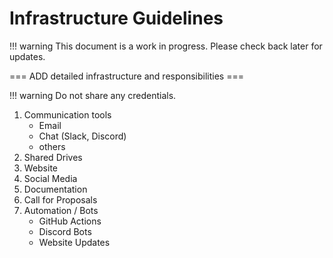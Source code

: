 # Infrastructure Guidelines

!!! warning
    This document is a work in progress. Please check back later for updates.

=== ADD detailed infrastructure and responsibilities ===

!!! warning
    Do not share any credentials.

1. Communication tools
    - Email
    - Chat (Slack, Discord)
    - others
2. Shared Drives
3. Website
4. Social Media
5. Documentation
6. Call for Proposals
7. Automation / Bots
    - GitHub Actions
    - Discord Bots
    - Website Updates